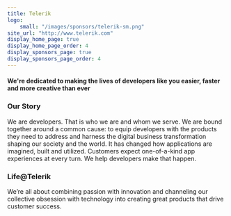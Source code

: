 ```yaml
---
title: Telerik
logo:
    small: "/images/sponsors/telerik-sm.png"
site_url: "http://www.telerik.com"
display_home_page: true
display_home_page_order: 4
display_sponsors_page: true
display_sponsors_page_order: 4
---
```


#### We're dedicated to making the lives of developers like you easier, faster and more creative than ever

### Our Story
We are developers. That is who we are and whom we serve. We are bound together around a common cause: to equip developers with the products they need to address and harness the digital business transformation shaping our society and the world. It has changed how applications are imagined, built and utilized. Customers expect one-of-a-kind app experiences at every turn. We help developers make that happen.

### Life@Telerik
We’re all about combining passion with innovation and channeling our collective obsession with technology into creating great products that drive customer success.

